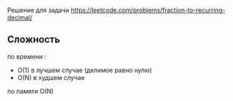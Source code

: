 Решение для задачи https://leetcode.com/problems/fraction-to-recurring-decimal/

## Сложность
по времени :
* O(1) в лучшем случае (делимое равно нулю)
* O(N) в худшем случае

по памяти O(N)